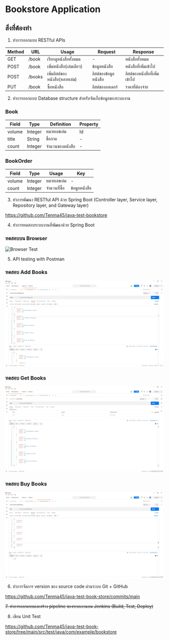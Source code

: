 # Bookstore Application

## สิ่งที่ต้องทำ

1. ทำการออกแบบ RESTful APIs  

|Method|URL|Usage|Request|Response|
| --- | --- | --- | --- |---| 
|GET|/book| เรียกดูหนังสือทั้งหมด | - | หนังสือทั้งหมด     |
|POST|/book|    เพิ่มหนังสือ(เล่มเดียว) | ข้อมูลหนังสือ | หนังสือที่เพิ่มเข้าไป     |
|POST|/books|    เพิ่มลิสต์ของหนังสือ(หลายเล่ม) | ลิสต์ของข้อมูลหนังสือ | ลิสต์ของหนังสือที่เพิ่มเข้าไป     |
|PUT|/book|    ซื้อหนังสือ | ลิสต์ของออเดอร์ | ราคาที่ต้องจ่าย     |

2. ทำการออกแบบ Database structure สำหรับจัดเก็บข้อมูลของระบบงาน
### Book
|Field|Type|Definition|Property|
| --- | --- | --- | --- |
|volume|Integer| หมายเลขเล่ม | Id |
|title|String| ชื่อภาค | - |
|count|Integer| จำนวนของหนังสือ | - | 
### BookOrder
|Field|Type|Usage|Key|
| --- | --- | --- | --- |
|volume|Integer| หมายเลขเล่ม | - |
|count|Integer|  จำนวนที่ซื้อ | ข้อมูลหนังสือ |

3. ทำการพัฒนา RESTful API ด้วย Spring Boot (Controller layer, Service layer, Repository layer, and Gateway layer)

https://github.com/Tenma45/java-test-bookstore

4. ทำการทดสอบระบบงานที่พัฒนาด้วย Spring Boot
### ทดสอบบน Browser
![Browser Test](https://github.com/Tenma45/java-test-book-store/blob/main/markdown/broswerTest.png)

5. API testing with Postman
### ทดสอบ Add Books
![add Books Test](https://github.com/Tenma45/java-test-book-store/blob/main/markdown/addBooks.png)
### ทดสอบ Get Books
![get Books Test](https://github.com/Tenma45/java-test-book-store/blob/main/markdown/getBooks.png)
### ทดสอบ Buy Books
![buy Books Test](https://github.com/Tenma45/java-test-book-store/blob/main/markdown/buyBooks.png)

6. ทำการจัดการ version ของ source code ผ่านระบบ Git + GitHub

https://github.com/Tenma45/java-test-book-store/commits/main

 ~~7. ทำการออกแบบและสร้าง pipeline ของระบบงานบน Jenkins (Build, Test, Deploy)~~

8. เขียน Unit Test

https://github.com/Tenma45/java-test-book-store/tree/main/src/test/java/com/example/bookstore
